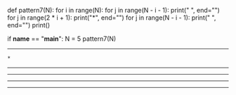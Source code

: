 def pattern7(N):
    for i in range(N):
        for j in range(N - i - 1):
            print(" ", end="")
        for j in range(2 * i + 1):
            print("*", end="")
        for j in range(N - i - 1):
            print(" ", end="")
        print()

if __name__ == "__main__":
    N = 5
    pattern7(N)


-------------------------------------------------------------------------
    *    
   ***   
  *****  
 ******* 
*********
